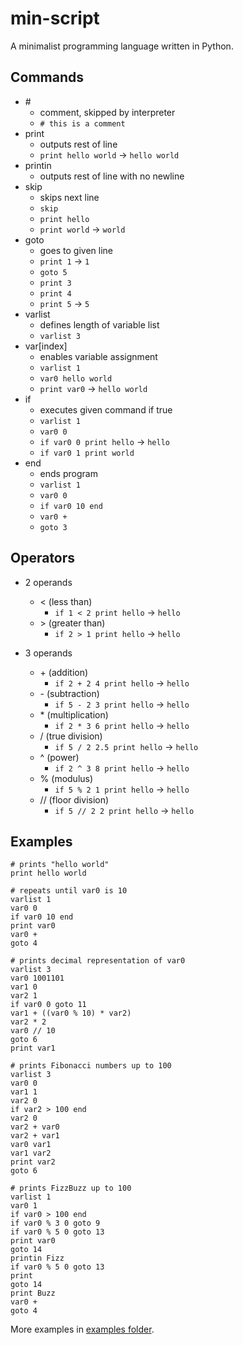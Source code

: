 # min-script
A minimalist programming language written in Python.

## Commands

- \#
  - comment, skipped by interpreter
  - `# this is a comment`
- print
  - outputs rest of line
  - `print hello world` -> `hello world`
- printin
  - outputs rest of line with no newline
- skip
  - skips next line
  - `skip`
  - `print hello`
  - `print world` -> `world`
- goto
  - goes to given line
  - `print 1` -> `1`
  - `goto 5`
  - `print 3`
  - `print 4`
  - `print 5` -> `5`
- varlist
  - defines length of variable list
  - `varlist 3`
- var[index]
  - enables variable assignment
  - `varlist 1`
  - `var0 hello world`
  - `print var0` -> `hello world`
- if
  - executes given command if true
  - `varlist 1`
  - `var0 0`
  - `if var0 0 print hello` -> `hello`
  - `if var0 1 print world`
- end
  - ends program
  - `varlist 1`
  - `var0 0`
  - `if var0 10 end`
  - `var0 +`
  - `goto 3`

## Operators

- 2 operands
  - < (less than)
    - `if 1 < 2 print hello` -> `hello`
  - \> (greater than)
    - `if 2 > 1 print hello` -> `hello`

- 3 operands
  - \+ (addition)
    - `if 2 + 2 4 print hello` -> `hello`
  - \- (subtraction)
    - `if 5 - 2 3 print hello` -> `hello`
  - \* (multiplication)
    - `if 2 * 3 6 print hello` -> `hello`
  - / (true division)
    - `if 5 / 2 2.5 print hello` -> `hello`
  - ^ (power)
    - `if 2 ^ 3 8 print hello` -> `hello`
  - % (modulus)
    - `if 5 % 2 1 print hello` -> `hello`
  - // (floor division)
    - `if 5 // 2 2 print hello` -> `hello`

## Examples

```
# prints "hello world"
print hello world
```

```
# repeats until var0 is 10
varlist 1
var0 0
if var0 10 end
print var0
var0 +
goto 4
```

```
# prints decimal representation of var0
varlist 3
var0 1001101
var1 0
var2 1
if var0 0 goto 11
var1 + ((var0 % 10) * var2)
var2 * 2
var0 // 10
goto 6
print var1
```

```
# prints Fibonacci numbers up to 100
varlist 3
var0 0
var1 1
var2 0
if var2 > 100 end
var2 0
var2 + var0
var2 + var1
var0 var1
var1 var2
print var2
goto 6
```

```
# prints FizzBuzz up to 100
varlist 1
var0 1
if var0 > 100 end
if var0 % 3 0 goto 9
if var0 % 5 0 goto 13
print var0
goto 14
printin Fizz
if var0 % 5 0 goto 13
print
goto 14
print Buzz
var0 +
goto 4
```

More examples in [examples folder](examples).
